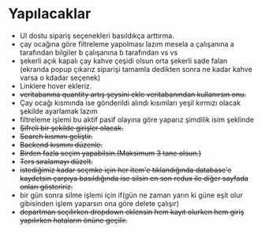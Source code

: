 # Yapılacaklar

- UI dostu sipariş seçenekleri basıldıkça arttırma.
- çay ocağına göre filtreleme yapolması lazım mesela a çalışanına a tarafından bilgiler b çalışanına b tarafından vs vs
- şekerli açık kapalı çay kahve çeşidi olsun orta şekerli sade falan (ekranda popup çıkarız siparişi tamamla dedikten sonra ne kadar kahve varsa o kdadar seçenek)
- Linklere hover ekleriz.
- ~~veritabanına quantity artış şeysini ekle veritabanından kullanırsın onu.~~
- Çay ocağı kısmında ise gönderildi alındı kısımları yeşil kırmızı olacak şekilde ayarlamak lazım
- filtreleme işlemi bu aktif pasif olayına göre yaparız şimdilik isim şeklinde
-  ~~Şifreli bir şekilde girişler olacak.~~
- ~~Search kısmını geliştir.~~
- ~~Backend kısmını düzenle.~~
- ~~Birden fazla seçim yapabilsin.(Maksimum 3 tane olsun.)~~
- ~~Ters sıralamayı düzelt.~~
- ~~istediğimiz kadar seçmke için her item'e tıklandığında database'e kaydetsin çarpıya basıldığında ise silsin en son redux ile diğer sayfada onları gösteririz.~~
- bir gün sonra silme işlemi için if(gün ne zaman yarın ki güne eşit olur gibisinden işlem yaparsın ona göre delete çalışır)
- ~~departman seçilirken dropdown eklensin hem kayıt olurken hem giriş yapılırken hataların önüne geçilir.~~
